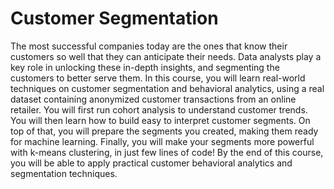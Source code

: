 # Customer Segmentation

The most successful companies today are the ones that know their customers so well that they can anticipate their needs. Data analysts play a key role in unlocking these in-depth insights, and segmenting the customers to better serve them. In this course, you will learn real-world techniques on customer segmentation and behavioral analytics, using a real dataset containing anonymized customer transactions from an online retailer. You will first run cohort analysis to understand customer trends. You will then learn how to build easy to interpret customer segments. On top of that, you will prepare the segments you created, making them ready for machine learning. Finally, you will make your segments more powerful with k-means clustering, in just few lines of code! By the end of this course, you will be able to apply practical customer behavioral analytics and segmentation techniques.
